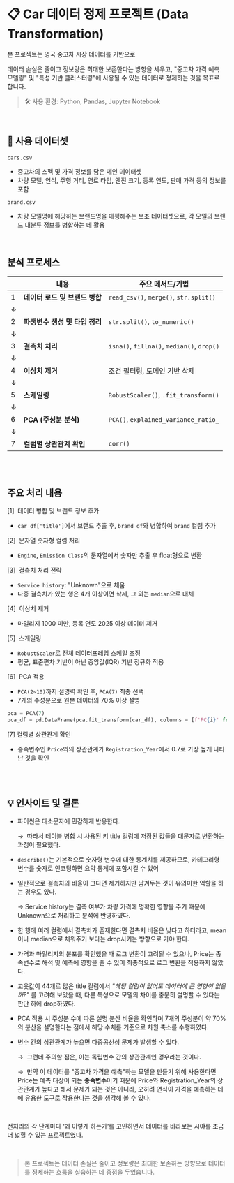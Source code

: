 # 📋 Car 데이터 정제 프로젝트 (Data Transformation)

본 프로젝트는 영국 중고차 시장 데이터를 기반으로

데이터 손실은 줄이고 정보량은 최대한 보존한다는 방향을 세우고, "중고차 가격 예측 모델링" 및 "특성 기반 클러스터링"에 사용될 수 있는 데이터로 정제하는 것을 목표로 합니다.

> 🛠️ 사용 환경: Python, Pandas, Jupyter Notebook

<br>

## 📂 사용 데이터셋

`cars.csv`
- 중고차의 스펙 및 가격 정보를 담은 메인 데이터셋
- 차량 모델, 연식, 주행 거리, 연료 타입, 엔진 크기, 등록 연도, 판매 가격 등의 정보를 포함

`brand.csv`
- 차량 모델명에 해당하는 브랜드명을 매핑해주는 보조 데이터셋으로, 각 모델의 브랜드 대분류 정보를 병합하는 데 활용




<br>

## 분석 프로세스

|  | 내용 | 주요 메서드/기법 |
|------|------|------------------|
| 1 | **데이터 로드 및 브랜드 병합** | `read_csv()`, `merge()`, `str.split()` |
| ↓ | |
| 2 | **파생변수 생성 및 타입 정리** | `str.split()`, `to_numeric()` |
| ↓ | |
| 3 | **결측치 처리** | `isna()`, `fillna()`, `median()`, `drop()` |
| ↓ | |
| 4 | **이상치 제거** | 조건 필터링, 도메인 기반 삭제 |
| ↓ | |
| 5 | **스케일링** | `RobustScaler()`, `.fit_transform()` |
| ↓ | |
| 6 | **PCA (주성분 분석)** | `PCA()`, `explained_variance_ratio_` |
| ↓ | |
| 7 | **컬럼별 상관관계 확인** | `corr()` |

<br>
<br>

## 주요 처리 내용

[1] &nbsp;데이터 병합 및 브랜드 정보 추가
- `car_df['title']`에서 브랜드 추출 후, `brand_df`와 병합하여 `brand` 컬럼 추가

[2] &nbsp;문자열 숫자형 컬럼 처리
- `Engine`, `Emission Class`의 문자열에서 숫자만 추출 후 float형으로 변환

[3] &nbsp;결측치 처리 전략
- `Service history`: "Unknown"으로 채움
- 다중 결측치가 있는 행은 4개 이상이면 삭제, 그 외는 `median`으로 대체

[4] &nbsp;이상치 제거
- 마일리지 1000 미만, 등록 연도 2025 이상 데이터 제거

[5] &nbsp;스케일링
- `RobustScaler`로 전체 데이터프레임 스케일 조정
- 평균, 표준편차 기반이 아닌 중앙값(IQR) 기반 정규화 적용

[6] &nbsp;PCA 적용
- `PCA(2~10)`까지 설명력 확인 후, `PCA(7)` 최종 선택
- 7개의 주성분으로 원본 데이터의 70% 이상 설명

```python
pca = PCA(7)
pca_df = pd.DataFrame(pca.fit_transform(car_df), columns = [f'PC{i}' for i in range(1, 8)])
```

[7] 컬럼별 상관관계 확인
- 종속변수인 `Price`와의 상관관계가 `Registration_Year`에서 0.7로 가장 높게 나타난 것을 확인

<br>
<br>

## 💡 인사이트 및 결론

- 파이썬은 대소문자에 민감하게 반응한다.

  → &nbsp;따라서 테이블 병합 시 사용된 키 title 컬럼에 저장된 값들을 대문자로 변환하는 과정이 필요했다.

- `describe()`는 기본적으로 숫자형 변수에 대한 통계치를 제공하므로, 카테고리형 변수를 숫자로 인코딩하면 요약 통계에 포함시킬 수 있어

- 일반적으로 결측치의 비율이 크다면 제거하지만 남겨두는 것이 유의미한 역할을 하는 경우도 있다.

  → Service history는 결측 여부가 차량 가격에 명확한 영향을 주기 때문에 Unknown으로 처리하고 분석에 반영하였다.

- 한 행에 여러 컬럼에서 결측치가 존재한다면 결측치 비율은 낮다고 하더라고,  mean이나 median으로 채워주기 보다는 drop시키는 방향으로 가야 한다.

- 가격과 마일리지의 분포를 확인했을 때 로그 변환이 고려될 수 있으나, Price는 종속변수로 해석 및 예측에 영향을 줄 수 있어 최종적으로 로그 변환을 적용하지 않았다.

- 고윳값이 44개로 많은 title 컬럼에서 _"해당 컬럼이 없어도 데이터에 큰 영향이 없을까?"_ 를 고려해 보았을 때, 다른 특성으로 모델의 차이를 충분히 설명할 수 있다는 판단 하에 drop하였다.

- PCA 적용 시 주성분 수에 따른 설명 분산 비율을 확인하며 7개의 주성분이 약 70%의 분산을 설명한다는 점에서 해당 수치를 기준으로 차원 축소를 수행하였다.

- 변수 간의 상관관계가 높으면 다중공선성 문제가 발생할 수 있다.

  → &nbsp;그런데 주의할 점은, 이는 독립변수 간의 상관관계인 경우라는 것이다.
  
  → &nbsp;만약 이 데이터를 "중고차 가격을 예측"하는 모델을 만들기 위해 사용한다면 Price는 예측 대상이 되는 **종속변수**이기 때문에 Price와 Registration_Year의 상관관계가 높다고 해서 문제가 되는 것은 아니라, 오히려 연식이 가격을 예측하는 데에 유용한 도구로 작용한다는 것을 생각해 볼 수 있다.

<br>

전처리의 각 단계마다 ‘왜 이렇게 하는가’를 고민하면서 데이터를 바라보는 시야를 조금 더 넓힐 수 있는 프로젝트였다.

<br>

> 본 프로젝트는 데이터 손실은 줄이고 정보량은 최대한 보존하는 방향으로 데이터를 정제하는 흐름을 실습하는 데 중점을 두었습니다.

